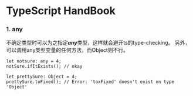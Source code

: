 # TypeScript HandBook

### 1. any
不确定类型时可以为之指定***any***类型，这样就会避开ts的type-checking。
另外，可以调用any类型变量的任何方法，而Object则不行。

    let notsure: any = 4;  
    notSure.ifItExists(); // okay

    let prettySure: Object = 4;  
    prettySure.toFixed(); // Error: 'toxFixed' doesn't exist on type 'Object'


